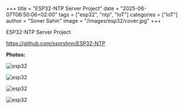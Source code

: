 +++
title = "ESP32-NTP Server Project"
date = "2025-06-07T06:50:06+02:00"
tags = ["esp32", "ntp", "IoT"]
categories = ["IoT"]
author = "Soner Sahin"
image = "/images/esp32/cover.jpg"
+++

ESP32-NTP Server Project

https://github.com/ssnrshnn/ESP32-NTP

**Photos:**

![esp32](/images/esp32/1.jpg)

![esp32](/images/esp32/2.jpg)

![esp32](/images/esp32/3.jpg)

![esp32](/images/esp32/cover.jpg)